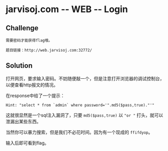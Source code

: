 # jarvisoj.com -- WEB -- Login

## Challenge

```
需要密码才能获得flag哦。

题目链接：http://web.jarvisoj.com:32772/
```

## Solution

打开网页，要求输入密码。不妨随便敲一个，但是注意打开浏览器的调试控制台，以便查看http报文的情况。

在response中给了一个提示：

```
Hint: "select * from `admin` where password='".md5($pass,true)."'"
```

这就很显然是一个sql注入漏洞了，只要 `md5($pass,true)` 以 `"or "` 打头，就可以泄漏出某些东西。

当然你可以暴力搜索，但是我们不必花时间。因为有一个现成的 `ffifdyop`。

输入后即可看到flag。
